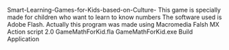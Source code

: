 Smart-Learning-Games-for-Kids-based-on-Culture-
This game is specially made for children who want to learn to know numbers
The software used is Adobe Flash. Actually this program was made using Macromedia Falsh MX
Action script 2.0
GameMathForKid.fla
GameMathForKid.exe   Build Application
